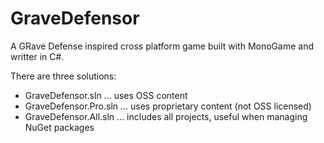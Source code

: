 # GraveDefensor
A GRave Defense inspired cross platform game built with MonoGame and writter in C#.

There are three solutions:
- GraveDefensor.sln     ... uses OSS content
- GraveDefensor.Pro.sln ... uses proprietary content (not OSS licensed)
- GraveDefensor.All.sln ... includes all projects, useful when managing NuGet packages
